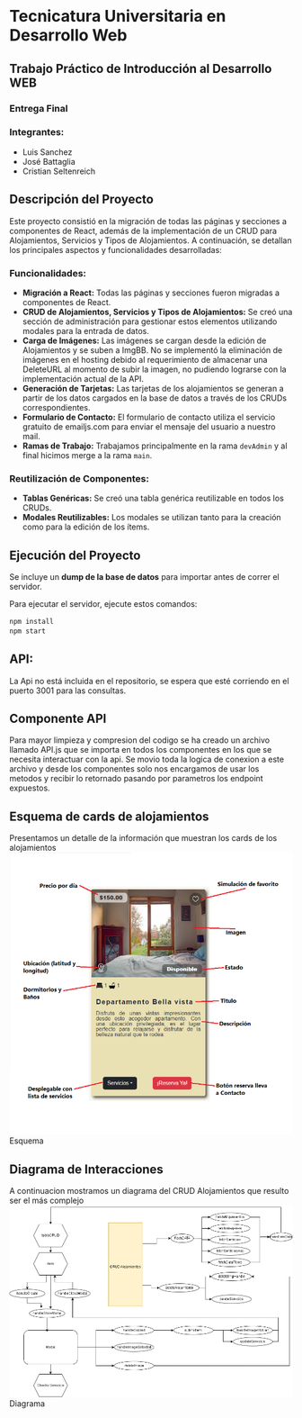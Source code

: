 <img src="https://secretariaextension.uner.edu.ar/wp-content/uploads/2021/04/logo-original-maschico.png" alt="">

# Tecnicatura Universitaria en Desarrollo Web

## Trabajo Práctico de Introducción al Desarrollo WEB
    
### Entrega Final
    
### Integrantes:
- Luis Sanchez
- José Battaglia
- Cristian Seltenreich

## Descripción del Proyecto

Este proyecto consistió en la migración de todas las páginas y secciones a componentes de React, además de la implementación de un CRUD para Alojamientos, Servicios y Tipos de Alojamientos. A continuación, se detallan los principales aspectos y funcionalidades desarrolladas:

### Funcionalidades:
- **Migración a React:** Todas las páginas y secciones fueron migradas a componentes de React.
- **CRUD de Alojamientos, Servicios y Tipos de Alojamientos:** Se creó una sección de administración para gestionar estos elementos utilizando modales para la entrada de datos.
- **Carga de Imágenes:** Las imágenes se cargan desde la edición de Alojamientos y se suben a ImgBB. No se implementó la eliminación de imágenes en el hosting debido al requerimiento de almacenar una DeleteURL al momento de subir la imagen, no pudiendo lograrse con la implementación actual de la API.
- **Generación de Tarjetas:** Las tarjetas de los alojamientos se generan a partir de los datos cargados en la base de datos a través de los CRUDs correspondientes.
- **Formulario de Contacto:** El formulario de contacto utiliza el servicio gratuito de emailjs.com para enviar el mensaje del usuario a nuestro mail.
- **Ramas de Trabajo:** Trabajamos principalmente en la rama `devAdmin` y al final hicimos merge a la rama `main`.

### Reutilización de Componentes:
- **Tablas Genéricas:** Se creó una tabla genérica reutilizable en todos los CRUDs.
- **Modales Reutilizables:** Los modales se utilizan tanto para la creación como para la edición de los ítems.

## Ejecución del Proyecto

Se incluye un **dump de la base de datos** para importar antes de correr el servidor.

Para ejecutar el servidor, ejecute estos comandos:

``` bash
npm install
npm start
```

## API:
La Api no está incluida en el repositorio, se espera que esté corriendo en el puerto 3001 para las consultas.

## Componente API
Para mayor limpieza y compresion del codigo se ha creado un archivo llamado API.js que se importa en todos los componentes en los que se necesita
interactuar con la api.
Se movio toda la logica de conexion a este archivo y desde los componentes solo nos encargamos de usar los metodos y recibir lo
retornado pasando por parametros los endpoint expuestos.

## Esquema de cards de alojamientos
Presentamos un detalle de la información que muestran los cards de los alojamientos
<img src="public/IDW - Esquema Cards Aloj.png">Esquema</img>

## Diagrama de Interacciones
A continuacion mostramos un diagrama del CRUD Alojamientos que resulto ser el más complejo
<img src="public/IDW - Diagrama CRUD Aloj.png">Diagrama</img>



